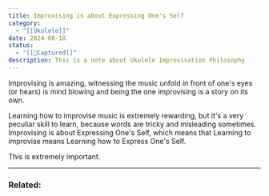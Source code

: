 ```yaml
---
title: Improvising is about Expressing One's Self
category:
  - "[[Ukulele]]"
date: 2024-08-18
status:
  - "[[📝Captured]]"
description: This is a note about Ukulele Improvisation Philosophy
---
```

Improvising is amazing, witnessing the music unfold in front of one's eyes (or hears) is mind blowing and being the one improvising is a story on its own. 

Learning how to improvise music is extremely rewarding, but it's a very peculiar skill to learn, because words are tricky and misleading sometimes. Improvising is about Expressing One's Self, which means that Learning to improvise means Learning how to Express One's Self. 

This is extremely important. 







---
### Related: